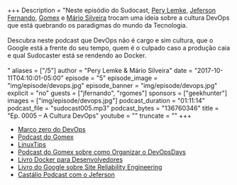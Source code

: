 +++
Description = "Neste episódio do Sudocast, [Pery Lemke](https://www.twitter.com/perylemke), [Jeferson Fernando](https://twitter.com/badtux_), [Gomex](https://twitter.com/gomex) e [Mário Silveira](https://twitter.com/dermarios) trocam uma ideia sobre a cultura DevOps que está quebrando os paradigmas do mundo da Tecnologia.<br/><br/> Descubra neste podcast que DevOps não é cargo e sim cultura, que o Google está a frente do seu tempo, quem é o culpado caso a produção caia e qual Sudocaster está se rendendo ao Docker.<br/><br/>"
aliases = ["/5"]
author = "Pery Lemke & Mário Silveira"
date = "2017-10-11T04:10:01-05:00"
episode = "5"
episode_image = "img/episode/devops.jpg"
episode_banner = "img/episode/devops.jpg"
explicit = "no"
guests = ["jfernando", "rgomes"]
sponsors = ["geekhunter"]
images = ["img/episode/devops.jpg"]
podcast_duration = "01:11:14"
podcast_file = "sudocast005.mp3"
podcast_bytes = "136760346"
title = "Ep. 0005 – A Cultura DevOps"
youtube = ""
truncate = ""
+++
* [Marco zero do DevOps](https://www.youtube.com/watch?v=LdOe18KhtT4)
* [Podcast do Gomex](http://gatilhokosmico.com.br/2017/07/17/qual-futuro-do-sysadmin/)
* [LinuxTips](https://www.youtube.com/linuxtips)
* [Podcast do Gomex sobre como Organizar o DevOpsDays](http://gatilhokosmico.com.br/2017/08/05/precisamos-falar-sobre-devops-organizando-devopsday/)
* [Livro Docker para Desenvolvedores](https://leanpub.com/dockerparadesenvolvedores)
* [Livro do Google sobre Site Reliability Engineering](https://landing.google.com/sre/book.html)
* [Castálio Podcast com o Jeferson](http://castalio.info/episodio-109-jeferson-noronha-canal-linuxtips.html)
